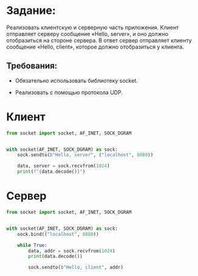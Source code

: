 # Задание:
Реализовать клиентскую и серверную часть приложения.
Клиент отправляет серверу сообщение «Hello, server», и оно должно отобразиться на стороне сервера.
В ответ сервер отправляет клиенту сообщение «Hello, client», которое должно отобразиться у клиента.

## Требования:

- Обязательно использовать библиотеку socket.

- Реализовать с помощью протокола UDP.


# Клиент
```py
from socket import socket, AF_INET, SOCK_DGRAM


with socket(AF_INET, SOCK_DGRAM) as sock:
    sock.sendto(b"Hello, server", ("localhost", 8080))

    data, server = sock.recvfrom(1024)
    print(f"{data.decode()}")
```

# Сервер
```py
from socket import socket, AF_INET, SOCK_DGRAM


with socket(AF_INET, SOCK_DGRAM) as sock:
    sock.bind(("localhost", 8080))

    while True:
        data, addr = sock.recvfrom(1024)
        print(data.decode())

        sock.sendto(b"Hello, client", addr)
```

